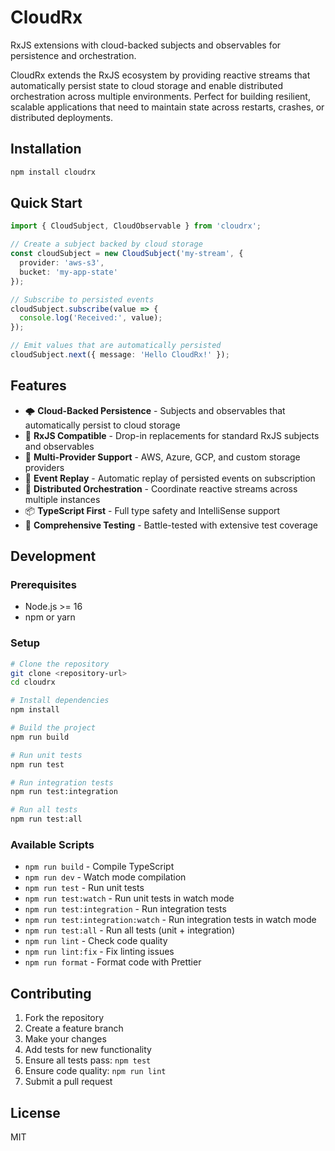 # CloudRx

RxJS extensions with cloud-backed subjects and observables for persistence and orchestration.

CloudRx extends the RxJS ecosystem by providing reactive streams that automatically persist state to cloud storage and enable distributed orchestration across multiple environments. Perfect for building resilient, scalable applications that need to maintain state across restarts, crashes, or distributed deployments.

## Installation

```bash
npm install cloudrx
```

## Quick Start

```typescript
import { CloudSubject, CloudObservable } from 'cloudrx';

// Create a subject backed by cloud storage
const cloudSubject = new CloudSubject('my-stream', {
  provider: 'aws-s3',
  bucket: 'my-app-state'
});

// Subscribe to persisted events
cloudSubject.subscribe(value => {
  console.log('Received:', value);
});

// Emit values that are automatically persisted
cloudSubject.next({ message: 'Hello CloudRx!' });
```

## Features

- 🌩️ **Cloud-Backed Persistence** - Subjects and observables that automatically persist to cloud storage
- 🔄 **RxJS Compatible** - Drop-in replacements for standard RxJS subjects and observables
- 🚀 **Multi-Provider Support** - AWS, Azure, GCP, and custom storage providers
- 🎯 **Event Replay** - Automatic replay of persisted events on subscription
- 🔗 **Distributed Orchestration** - Coordinate reactive streams across multiple instances
- 📦 **TypeScript First** - Full type safety and IntelliSense support
- 🧪 **Comprehensive Testing** - Battle-tested with extensive test coverage

## Development

### Prerequisites

- Node.js >= 16
- npm or yarn

### Setup

```bash
# Clone the repository
git clone <repository-url>
cd cloudrx

# Install dependencies
npm install

# Build the project
npm run build

# Run unit tests
npm run test

# Run integration tests
npm run test:integration

# Run all tests
npm run test:all
```

### Available Scripts

- `npm run build` - Compile TypeScript
- `npm run dev` - Watch mode compilation
- `npm run test` - Run unit tests
- `npm run test:watch` - Run unit tests in watch mode
- `npm run test:integration` - Run integration tests
- `npm run test:integration:watch` - Run integration tests in watch mode
- `npm run test:all` - Run all tests (unit + integration)
- `npm run lint` - Check code quality
- `npm run lint:fix` - Fix linting issues
- `npm run format` - Format code with Prettier

## Contributing

1. Fork the repository
2. Create a feature branch
3. Make your changes
4. Add tests for new functionality
5. Ensure all tests pass: `npm test`
6. Ensure code quality: `npm run lint`
7. Submit a pull request

## License

MIT
